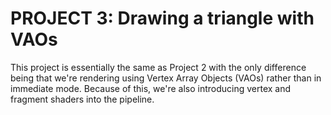 # PROJECT 3: Drawing a triangle with VAOs

This project is essentially the same as Project 2 with the only difference being
that we're rendering using Vertex Array Objects (VAOs) rather than in immediate
mode. Because of this, we're also introducing vertex and fragment shaders into
the pipeline.
